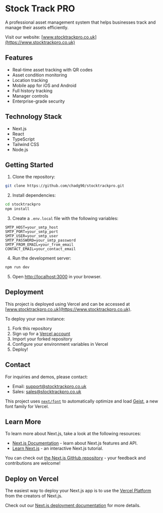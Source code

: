 # Stock Track PRO

A professional asset management system that helps businesses track and manage their assets efficiently.

Visit our website: [www.stocktrackpro.co.uk](https://www.stocktrackpro.co.uk)

## Features

- Real-time asset tracking with QR codes
- Asset condition monitoring
- Location tracking
- Mobile app for iOS and Android
- Full history tracking
- Manager controls
- Enterprise-grade security

## Technology Stack

- Next.js
- React
- TypeScript
- Tailwind CSS
- Node.js

## Getting Started

1. Clone the repository:
```bash
git clone https://github.com/chadg90/stocktrackpro.git
```

2. Install dependencies:
```bash
cd stocktrackpro
npm install
```

3. Create a `.env.local` file with the following variables:
```
SMTP_HOST=your_smtp_host
SMTP_PORT=your_smtp_port
SMTP_USER=your_smtp_user
SMTP_PASSWORD=your_smtp_password
SMTP_FROM_EMAIL=your_from_email
CONTACT_EMAIL=your_contact_email
```

4. Run the development server:
```bash
npm run dev
```

5. Open [http://localhost:3000](http://localhost:3000) in your browser.

## Deployment

This project is deployed using Vercel and can be accessed at [www.stocktrackpro.co.uk](https://www.stocktrackpro.co.uk).

To deploy your own instance:

1. Fork this repository
2. Sign up for a [Vercel account](https://vercel.com)
3. Import your forked repository
4. Configure your environment variables in Vercel
5. Deploy!

## Contact

For inquiries and demos, please contact:
- Email: support@stocktrackpro.co.uk
- Sales: sales@stocktrackpro.co.uk

This project uses [`next/font`](https://nextjs.org/docs/app/building-your-application/optimizing/fonts) to automatically optimize and load [Geist](https://vercel.com/font), a new font family for Vercel.

## Learn More

To learn more about Next.js, take a look at the following resources:

- [Next.js Documentation](https://nextjs.org/docs) - learn about Next.js features and API.
- [Learn Next.js](https://nextjs.org/learn) - an interactive Next.js tutorial.

You can check out [the Next.js GitHub repository](https://github.com/vercel/next.js) - your feedback and contributions are welcome!

## Deploy on Vercel

The easiest way to deploy your Next.js app is to use the [Vercel Platform](https://vercel.com/new?utm_medium=default-template&filter=next.js&utm_source=create-next-app&utm_campaign=create-next-app-readme) from the creators of Next.js.

Check out our [Next.js deployment documentation](https://nextjs.org/docs/app/building-your-application/deploying) for more details.
